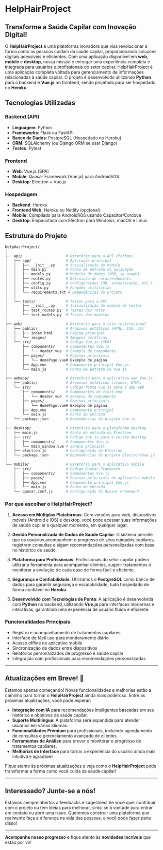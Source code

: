 # HelpHairProject

## **Transforme a Saúde Capilar com Inovação Digital!**

O **HelpHairProject** é uma plataforma inovadora que visa revolucionar a forma como as pessoas cuidam da saúde capilar, proporcionando soluções digitais acessíveis e eficientes. Com uma aplicação disponível em **web**, **mobile** e **desktop**, nossa missão é entregar uma experiência completa e integrada para usuários e profissionais do setor capilar. HelpHairProject é uma aplicação completa voltada para gerenciamento de informações relacionadas à saúde capilar. O projeto é desenvolvido utilizando **Python** para o backend e **Vue.js** no frontend, sendo projetado para ser hospedado no **Heroku**.

## Tecnologias Utilizadas

### Backend (API)
- **Linguagem**: Python
- **Frameworks**: Flask ou FastAPI
- **Banco de Dados**: PostgreSQL (Hospedado no Heroku)
- **ORM**: SQLAlchemy (ou Django ORM se usar Django)
- **Testes**: Pytest

### Frontend
- **Web**: Vue.js (SPA)
- **Mobile**: Quasar Framework (Vue.js) para Android/iOS
- **Desktop**: Electron + Vue.js

### Hospedagem
- **Backend**: Heroku
- **Frontend Web**: Heroku ou Netlify (opcional)
- **Mobile**: Compilado para Android/iOS usando Capacitor/Cordova
- **Desktop**: Empacotado com Electron para Windows, macOS e Linux

## Estrutura do Projeto

```bash
HelpHairProject/
│
├── api/                    # Diretório para a API (Python)
│   ├── app/                # Aplicação principal
│   │   ├── __init__.py     # Inicialização do módulo
│   │   ├── main.py         # Ponto de entrada da aplicação
│   │   ├── models.py       # Modelos de dados (ORM, se usado)
│   │   ├── routes.py       # Definição de rotas/endpoints
│   │   ├── config.py       # Configurações (DB, autenticação, etc.)
│   │   ├── utils.py        # Funções utilitárias
│   │   └── requirements.txt # Dependências do projeto
│   │
│   └── tests/              # Testes para a API
│       ├── __init__.py     # Inicialização do módulo de testes
│       ├── test_routes.py  # Testes das rotas
│       └── test_models.py  # Testes dos modelos
│
├── web/                    # Diretório para o site institucional
│   ├── public/             # Arquivos estáticos (HTML, CSS, JS)
│   │   ├── index.html      # Página principal
│   │   └── images/         # Imagens estáticas
│   └── src/                # Código Vue.js (SPA)
│       ├── components/     # Componentes Vue.js
│       │   └── Header.vue  # Exemplo de componente
│       ├── pages/          # Páginas principais
│       │   └── HomePage.vue# Exemplo de página
│       ├── App.vue         # Componente principal Vue.js
│       └── main.js         # Ponto de entrada do Vue.js
│
├── webapp/                 # Diretório para o aplicativo web Vue.js
│   ├── public/             # Arquivos estáticos (ícones, HTML)
│   └── src/                # Código-fonte Vue.js para o app web
│       ├── components/     # Componentes do front-end
│       │   └── Header.vue  # Exemplo de componente
│       ├── pages/          # Páginas principais
│       │   └── HomePage.vue# Exemplo de página
│       ├── App.vue         # Componente principal
│       └── main.js         # Ponto de entrada
│   └── package.json        # Dependências do projeto Vue.js
│
├── desktop/                # Diretório para a plataforma desktop
│   ├── main.js             # Ponto de entrada do Electron
│   ├── src/                # Código Vue.js para a versão desktop
│   │   ├── components/     # Componentes Vue.js
│   │   └── main_window.vue # Janela principal
│   ├── electron.js         # Configuração do Electron
│   └── package.json        # Dependências do projeto Electron/Vue.js
│
└── mobile/                 # Diretório para o aplicativo mobile
    ├── src/                # Código Quasar Framework
    │   ├── components/     # Componentes Vue.js
    │   ├── pages/          # Páginas principais do aplicativo mobile
    │   ├── App.vue         # Componente principal Vue.js
    │   └── main.js         # Ponto de entrada
    └── quasar.conf.js      # Configuração do Quasar Framework
```

### **Por que escolher o HelpHairProject?**

1. **Acesso em Múltiplas Plataformas**: Com versões para web, dispositivos móveis (Android e iOS) e desktop, você pode acessar suas informações de saúde capilar a qualquer momento, em qualquer lugar.
   
2. **Gestão Personalizada de Dados de Saúde Capilar**: O sistema permite que os usuários acompanhem o progresso de seus cuidados capilares, registrem consultas e sigam recomendações personalizadas com base no histórico de saúde.

3. **Plataforma para Profissionais**: Profissionais do setor capilar podem utilizar a ferramenta para acompanhar clientes, sugerir tratamentos e monitorar a evolução de cada caso de forma fácil e eficiente.

4. **Segurança e Confiabilidade**: Utilizamos o **PostgreSQL** como banco de dados para garantir segurança e escalabilidade, tudo hospedado de forma confiável no **Heroku**.

5. **Desenvolvido com Tecnologias de Ponta**: A aplicação é desenvolvida com **Python** no backend, utilizando **Vue.js** para interfaces modernas e interativas, garantindo uma experiência de usuário fluida e eficiente.

### **Funcionalidades Principais**

- Registro e acompanhamento de tratamentos capilares
- Interface de fácil uso para monitoramento diário
- Acesso offline no aplicativo mobile
- Sincronização de dados entre dispositivos
- Relatórios personalizados de progresso e saúde capilar
- Integração com profissionais para recomendações personalizadas

---

## **Atualizações em Breve! 🚀**

Estamos apenas começando! Novas funcionalidades e melhorias estão a caminho para tornar o **HelpHairProject** ainda mais poderoso. Entre as próximas atualizações, você pode esperar:

- **Integração com IA** para recomendações inteligentes baseadas em seu histórico e objetivos de saúde capilar.
- **Suporte Multilíngue**: A plataforma será expandida para atender usuários em vários idiomas.
- **Funcionalidades Premium** para profissionais, incluindo agendamento de consultas e gerenciamento avançado de clientes.
- **Ferramentas de Análise** para prever e monitorar o progresso de tratamentos capilares.
- **Melhorias de Interface** para tornar a experiência do usuário ainda mais intuitiva e agradável.

Fique atento às próximas atualizações e veja como o **HelpHairProject** pode transformar a forma como você cuida da saúde capilar!

---

## **Interessado? Junte-se a nós!**

Estamos sempre abertos a feedbacks e sugestões! Se você quer contribuir com o projeto ou tem ideias para melhorar, sinta-se à vontade para entrar em contato ou abrir uma issue. Queremos construir uma plataforma que realmente faça a diferença na vida das pessoas, e você pode fazer parte disso!

---

**Acompanhe nosso progresso** e fique atento às **novidades incríveis** que estão por vir!
